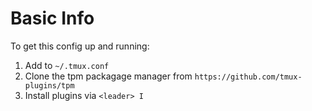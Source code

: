 # Basic Info
To get this config up and running:
1. Add to `~/.tmux.conf`
2. Clone the tpm packagage manager from `https://github.com/tmux-plugins/tpm`
3. Install plugins via `<leader> I`
